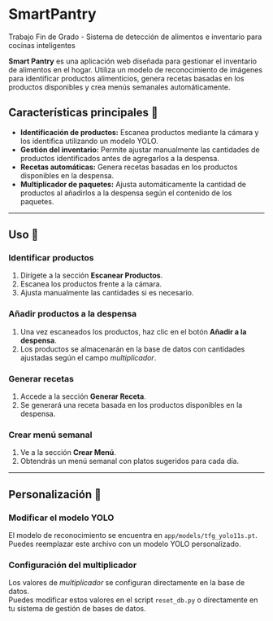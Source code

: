 # SmartPantry
Trabajo Fin de Grado - Sistema de detección de alimentos e inventario para cocinas inteligentes

**Smart Pantry** es una aplicación web diseñada para gestionar el inventario de alimentos en el hogar. Utiliza un modelo de reconocimiento de imágenes para identificar productos alimenticios, genera recetas basadas en los productos disponibles y crea menús semanales automáticamente.

## Características principales 🌟
- **Identificación de productos:** Escanea productos mediante la cámara y los identifica utilizando un modelo YOLO.
- **Gestión del inventario:** Permite ajustar manualmente las cantidades de productos identificados antes de agregarlos a la despensa.
- **Recetas automáticas:** Genera recetas basadas en los productos disponibles en la despensa.
- **Multiplicador de paquetes:** Ajusta automáticamente la cantidad de productos al añadirlos a la despensa según el contenido de los paquetes.

---

## Uso 🚀

### Identificar productos
1. Dirígete a la sección **Escanear Productos**.
2. Escanea los productos frente a la cámara.
3. Ajusta manualmente las cantidades si es necesario.

### Añadir productos a la despensa
1. Una vez escaneados los productos, haz clic en el botón **Añadir a la despensa**.
2. Los productos se almacenarán en la base de datos con cantidades ajustadas según el campo *multiplicador*.

### Generar recetas
1. Accede a la sección **Generar Receta**.
2. Se generará una receta basada en los productos disponibles en la despensa.

### Crear menú semanal
1. Ve a la sección **Crear Menú**.
2. Obtendrás un menú semanal con platos sugeridos para cada día.

---

## Personalización 🔧

### Modificar el modelo YOLO
El modelo de reconocimiento se encuentra en `app/models/tfg_yolo11s.pt`.  
Puedes reemplazar este archivo con un modelo YOLO personalizado.

### Configuración del multiplicador
Los valores de *multiplicador* se configuran directamente en la base de datos.  
Puedes modificar estos valores en el script `reset_db.py` o directamente en tu sistema de gestión de bases de datos.
